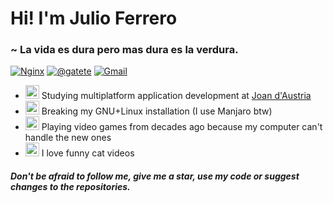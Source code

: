 # Hi! I'm Julio Ferrero
### ~ La vida es dura pero mas dura es la verdura.
[<img alt="Nginx" src="https://img.shields.io/badge/nginx%20-%23009639.svg?&style=for-the-badge&logo=nginx&logoColor=white"/>](https://cursed.cat)
[<img alt="@gatete" src="https://img.shields.io/badge/Telegram-2CA5E0?style=for-the-badge&logo=telegram" />](https://t.me/gatete) 
[<img  alt="Gmail" src="https://img.shields.io/badge/Gmail-D14836?style=for-the-badge&logo=gmail&logoColor=white" />](mailto:cf19julio.ferrero@iesjoandaustria.org)

* <img src="https://emoji.gg/assets/emoji/9950_WumpusKeyboardSlam.gif" width="22px" height="22px" alt="aMCenchantedbook"></a> Studying multiplatform application development at [Joan d'Austria](https://agora.xtec.cat/insjoandaustria/)
* <img src="https://emoji.gg/assets/emoji/8920_win_error.gif" width="22px" height="22px" alt="cat_glitchy"></a> Breaking my GNU+Linux installation (I use Manjaro btw)
* <img src="https://emoji.gg/assets/emoji/Coin.gif" width="22px" height="22px" alt="SonicWaiting"></a> Playing video games from decades ago because my computer can't handle the new ones
* <img src="https://emoji.gg/assets/emoji/1132_dancingcat.gif" width="22px" height="22px" alt="pop_pop_cat"></a> I love funny cat videos    
##### Don't be afraid to follow me, give me a star, use my code or suggest changes to the repositories.
